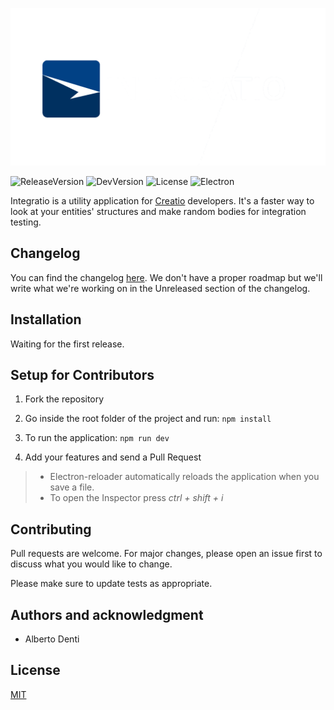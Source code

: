 ![Readme Image](https://github.com/Windyle/Integratio/blob/development/static/readme-image.png?raw=true)

![ReleaseVersion](https://img.shields.io/github/release/Windyle/integratio.svg) ![DevVersion](https://img.shields.io/badge/Dev%20Version-0.0.1-blue) ![License](https://img.shields.io/badge/License-MIT-blue) ![Electron](https://img.shields.io/badge/Made%20with-Electron-blue?logo=Electron&logoColor=white)

Integratio is a utility application for [Creatio](https://www.creatio.com/it) developers.
It's a faster way to look at your entities' structures and make random bodies for integration testing.

## Changelog

You can find the changelog [here](https://github.com/Windyle/Integratio/blob/main/CHANGELOG.md).
We don't have a proper roadmap but we'll write what we're working on in the Unreleased section of the changelog.

## Installation

Waiting for the first release.

## Setup for Contributors

1. Fork the repository

2. Go inside the root folder of the project and run: `npm install`

3. To run the application: `npm run dev`

4. Add your features and send a Pull Request

> - Electron-reloader automatically reloads the application when you save a file.
> - To open the Inspector press _ctrl + shift + i_

## Contributing

Pull requests are welcome. For major changes, please open an issue first to discuss what you would like to change.

Please make sure to update tests as appropriate.

## Authors and acknowledgment

- Alberto Denti

## License

[MIT](https://choosealicense.com/licenses/mit/)
